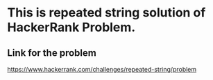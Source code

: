 # This is repeated string solution of HackerRank Problem.

## Link for the problem
https://www.hackerrank.com/challenges/repeated-string/problem
